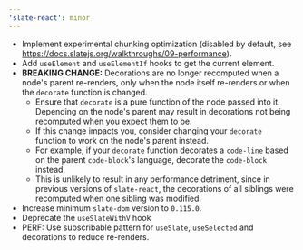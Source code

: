 ```yaml
---
'slate-react': minor
---
```


- Implement experimental chunking optimization (disabled by default, see https://docs.slatejs.org/walkthroughs/09-performance).
- Add `useElement` and `useElementIf` hooks to get the current element.
- **BREAKING CHANGE:** Decorations are no longer recomputed when a node's parent re-renders, only when the node itself re-renders or when the `decorate` function is changed.
  - Ensure that `decorate` is a pure function of the node passed into it. Depending on the node's parent may result in decorations not being recomputed when you expect them to be.
  - If this change impacts you, consider changing your `decorate` function to work on the node's parent instead.
  - For example, if your `decorate` function decorates a `code-line` based on the parent `code-block`'s language, decorate the `code-block` instead.
  - This is unlikely to result in any performance detriment, since in previous versions of `slate-react`, the decorations of all siblings were recomputed when one sibling was modified.
- Increase minimum `slate-dom` version to `0.115.0`.
- Deprecate the `useSlateWithV` hook
- PERF: Use subscribable pattern for `useSlate`, `useSelected` and decorations to reduce re-renders.
